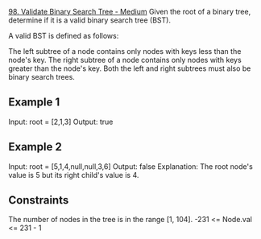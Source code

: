 [98. Validate Binary Search Tree - Medium](https://leetcode.com/problems/validate-binary-search-tree/)
Given the root of a binary tree, determine if it is a valid binary search tree (BST).

A valid BST is defined as follows:

The left subtree of a node contains only nodes with keys less than the node's key.
The right subtree of a node contains only nodes with keys greater than the node's key.
Both the left and right subtrees must also be binary search trees.

## Example 1
Input: root = [2,1,3]
Output: true

## Example 2
Input: root = [5,1,4,null,null,3,6]
Output: false
Explanation: The root node's value is 5 but its right child's value is 4.

## Constraints
The number of nodes in the tree is in the range [1, 104].
-231 <= Node.val <= 231 - 1
